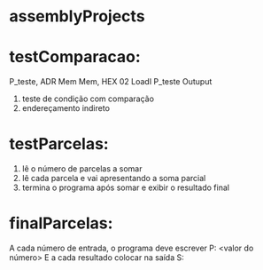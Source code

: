 # assemblyProjects

# testComparacao:
P_teste,   ADR Mem
Mem,       HEX 02
           LoadI P_teste
           Outuput
1. teste de condição com comparação
2. endereçamento indireto


# testParcelas:
1. lê o número de parcelas a somar
2. lê cada parcela e vai apresentando a soma parcial
3. termina o programa após somar e exibir o resultado final


# finalParcelas:
A cada número de entrada, o programa deve escrever
P: <valor do número>
E a cada resultado colocar na saída
S: <valor atual da soma>
